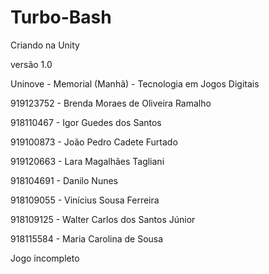 # Turbo-Bash

Criando na Unity

versão 1.0

Uninove - Memorial (Manhã) - Tecnologia em Jogos Digitais

919123752 - Brenda Moraes de Oliveira Ramalho

918110467 - Igor Guedes dos Santos

919100873 - João Pedro Cadete Furtado

919120663 - Lara Magalhães Tagliani

918104691 - Danilo Nunes

918109055 - Vinícius Sousa Ferreira

918109125 - Walter Carlos dos Santos Júnior

918115584 - Maria Carolina de Sousa






Jogo incompleto
